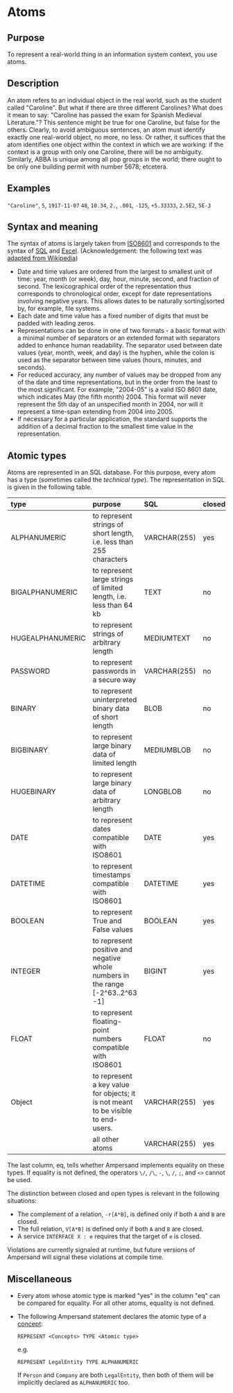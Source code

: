 # Atoms

## Purpose

To represent a real-world thing in an information system context, you use atoms.

## Description

An atom refers to an individual object in the real world, such as the student called "Caroline". But what if there are three different Carolines? What does it mean to say: "Caroline has passed the exam for Spanish Medieval Literature."? This sentence might be true for one Caroline, but false for the others. Clearly, to avoid ambiguous sentences, an atom must identify exactly one real-world object, no more, no less. Or rather, it suffices that the atom identifies one object within the context in which we are working: if the context is a group with only one Caroline, there will be no ambiguity. Similarly, ABBA is unique among all pop groups in the world; there ought to be only one building permit with number 5678; etcetera.

## Examples

`"Caroline"`, `5`, `1917-11-07` `48`, `10.34`, `2.`, `.001`, `-125`, `+5.33333`, `2.5E2`, `5E-3`

## Syntax and meaning

The syntax of atoms is largely taken from [ISO8601](https://www.iso.org/iso-8601-date-and-time-format.html) and corresponds to the syntax of [SQL](https://www.w3schools.com/sql/func_sqlserver_convert.asp) and [Excel](https://support.office.com/en-us/article/format-numbers-as-dates-or-times-418bd3fe-0577-47c8-8caa-b4d30c528309). \(Acknowledgement: the following text was [adapted from Wikipedia](https://en.wikipedia.org/wiki/ISO_8601)\)

* Date and time values are ordered from the largest to smallest unit of time: year, month \(or week\), day, hour, minute, second, and fraction of second. The lexicographical order of the representation thus corresponds to chronological order, except for date representations involving negative years. This allows dates to be naturally sorting\|sorted by, for example, file systems.
* Each date and time value has a fixed number of digits that must be padded with leading zeros.
* Representations can be done in one of two formats - a basic format with a minimal number of separators or an extended format with separators added to enhance human readability. The separator used between date values \(year, month, week, and day\) is the hyphen, while the colon is used as the separator between time values \(hours, minutes, and seconds\).
* For reduced accuracy, any number of values may be dropped from any of the date and time representations, but in the order from the least to the most significant. For example, "2004-05" is a valid ISO 8601 date, which indicates May \(the fifth month\) 2004. This format will never represent the 5th day of an unspecified month in 2004, nor will it represent a time-span extending from 2004 into 2005.
* If necessary for a particular application, the standard supports the addition of a decimal fraction to the smallest time value in the representation.

## Atomic types

Atoms are represented in an SQL database. For this purpose, every atom has a type \(sometimes called the _technical type_\). The representation in SQL is given in the following table.

| type | purpose | SQL | closed | eq |
| :--- | :--- | :--- | :--- | :--- |
| ALPHANUMERIC | to represent strings of short length, i.e. less than 255 characters | VARCHAR\(255\) | yes | yes |
| BIGALPHANUMERIC | to represent large strings of limited length, i.e. less than 64 kb | TEXT | no | yes |
| HUGEALPHANUMERIC | to represent strings of arbitrary length | MEDIUMTEXT | no | no |
| PASSWORD | to represent passwords in a secure way | VARCHAR\(255\) | no | yes |
| BINARY | to represent uninterpreted binary data of short length | BLOB | no | no |
| BIGBINARY | to represent large binary data of limited length | MEDIUMBLOB | no | no |
| HUGEBINARY | to represent large binary data of arbitrary length | LONGBLOB | no | no |
| DATE | to represent dates compatible with ISO8601 | DATE | yes | yes |
| DATETIME | to represent timestamps compatible with ISO8601 | DATETIME | yes | yes |
| BOOLEAN | to represent True and False values | BOOLEAN | yes | yes |
| INTEGER | to represent positive and negative whole numbers in the range \[-2^63..2^63 -1\] | BIGINT | yes | yes |
| FLOAT | to represent floating-point numbers compatible with ISO8601 | FLOAT | no | no |
| Object | to represent a key value for objects; it is not meant to be visible to end-users. | VARCHAR\(255\) | yes | yes |
|  | all other atoms | VARCHAR\(255\) | yes | yes |

The last column, eq, tells whether Ampersand implements equality on these types. If equality is not defined, the operators `\/`, `/\`, `-`, `\`, `/`, `;`, and `<>` cannot be used.

The distinction between closed and open types is relevant in the following situations:

* The complement of a relation, `-r[A*B]`, is defined only if both `A` and `B` are closed.
* The full relation, `V[A*B]` is defined only if both `A` and `B` are closed. 
* A service `INTERFACE X : e` requires that the target of `e` is closed.

Violations are currently signaled at runtime, but future versions of Ampersand will signal these violations at compile time.

## Miscellaneous

* Every atom whose atomic type is marked "yes" in the column "eq" can be compared for equality. For all other atoms, equality is not defined.
* The following Ampersand statement declares the atomic type of a [concept](the-concept-statement):

  ```text
  REPRESENT <Concepts> TYPE <Atomic type>
  ```

  e.g.

  ```text
  REPRESENT LegalEntity TYPE ALPHANUMERIC
  ```

  If `Person` and `Company` are both `LegalEntity`, then both of them will be implicitly declared as `ALPHANUMERIC` too.

